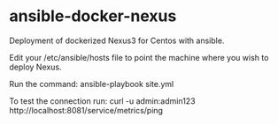 # ansible-docker-nexus
Deployment of dockerized Nexus3 for Centos with ansible.

Edit your /etc/ansible/hosts file to point the machine where you wish to deploy Nexus.

Run the command:
ansible-playbook site.yml

To test the connection run:
curl -u admin:admin123 http://localhost:8081/service/metrics/ping
